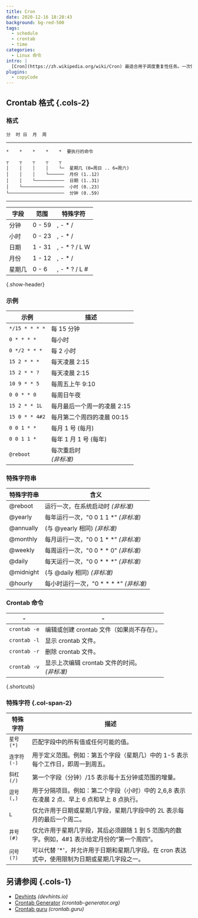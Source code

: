 ```yaml
---
title: Cron
date: 2020-12-16 18:28:43
background: bg-red-500
tags:
  - schedule
  - crontab
  - time
categories:
  - Linux 命令
intro: |
  [Cron](https://zh.wikipedia.org/wiki/Cron) 最适合用于调度重复性任务。一次性任务的调度可以使用相关的 `at` 工具来完成。
plugins:
  - copyCode
---
```


## Crontab 格式 {.cols-2}

### 格式

```
分  时 日  月  周
```

---

```
*    *    *    *    *  要执行的命令
```

```
┬    ┬    ┬    ┬    ┬
│    │    │    │    └─  星期几 (0=周日 .. 6=周六)
│    │    │    └──────  月份 (1..12)
│    │    └───────────  日期 (1..31)
│    └────────────────  小时 (0..23)
└─────────────────────  分钟 (0..59)
```

---

| 字段         | 范围   | 特殊字符           |
| ------------ | ------ | ------------------ |
| 分钟         | 0 - 59 | , - \* /           |
| 小时         | 0 - 23 | , - \* /           |
| 日期         | 1 - 31 | , - \* ? / L W     |
| 月份         | 1 - 12 | , - \* /           |
| 星期几       | 0 - 6  | , - \* ? / L #     |

{.show-header}

### 示例

| 示例           | 描述                                         |
| -------------- | -------------------------------------------- |
| `*/15 * * * *` | 每 15 分钟                                   |
| `0 * * * *`    | 每小时                                       |
| `0 */2 * * *`  | 每 2 小时                                    |
| `15 2 * * *`   | 每天凌晨 2:15                                |
| `15 2 * * ?`   | 每天凌晨 2:15                                |
| `10 9 * * 5`   | 每周五上午 9:10                              |
| `0 0 * * 0`    | 每周日午夜                                   |
| `15 2 * * 1L`  | 每月最后一个周一的凌晨 2:15                  |
| `15 0 * * 4#2` | 每月第二个周四的凌晨 00:15                   |
| `0 0 1 * *`    | 每月 1 号 (每月)                             |
| `0 0 1 1 *`    | 每年 1 月 1 号 (每年)                        |
| `@reboot`      | 每次重启时 <br>_(非标准)_                    |

### 特殊字符串

| 特殊字符串     | 含义                                                 |
| -------------- | ---------------------------------------------------- |
| @reboot        | 运行一次，在系统启动时 _(非标准)_                     |
| @yearly        | 每年运行一次，"0 0 1 1 \*" _(非标准)_                 |
| @annually      | (与 @yearly 相同) _(非标准)_                         |
| @monthly       | 每月运行一次，"0 0 1 \* \*" _(非标准)_               |
| @weekly        | 每周运行一次，"0 0 \* \* 0" _(非标准)_                |
| @daily         | 每天运行一次，"0 0 \* \* \*" _(非标准)_               |
| @midnight      | (与 @daily 相同) _(非标准)_                          |
| @hourly        | 每小时运行一次，"0 \* \* \* \*" _(非标准)_             |

### Crontab 命令

| -            | -                                                                       |
| ------------ | ----------------------------------------------------------------------- |
| `crontab -e` | 编辑或创建 crontab 文件（如果尚不存在）。                                 |
| `crontab -l` | 显示 crontab 文件。                                                     |
| `crontab -r` | 删除 crontab 文件。                                                     |
| `crontab -v` | 显示上次编辑 crontab 文件的时间。<br>_(非标准)_                         |

{.shortcuts}

### 特殊字符 {.col-span-2}

| 特殊字符       | 描述                                                                                                                                         |
| ------------------- | -------------------------------------------------------------------------------------------------------------------------------------------- |
| `星号(*)`           | 匹配字段中的所有值或任何可能的值。                                                                                                           |
| `连字符(-)`         | 用于定义范围。例如：第五个字段（星期几）中的 1-5 表示每个工作日，即周一到周五。                                                                |
| `斜杠 (/)`         | 第一个字段（分钟）/15 表示每十五分钟或范围的增量。                                                                                             |
| `逗号 (,)`         | 用于分隔项目。例如：第二个字段（小时）中的 2,6,8 表示在凌晨 2 点、早上 6 点和早上 8 点执行。                                                     |
| `L`                 | 仅允许用于日期或星期几字段，星期几字段中的 2L 表示每月的最后一个周二。                                                                         |
| `井号 (#)`          | 仅允许用于星期几字段，其后必须跟随 1 到 5 范围内的数字。例如，4#1 表示给定月份的“第一个周四”。                                                 |
| `问号 (?)`         | 可以代替 '*'，并允许用于日期和星期几字段。在 cron 表达式中，使用限制为日期或星期几字段之一。                                                     |

## 另请参阅 {.cols-1}

- [Devhints](https://devhints.io/cron) _(devhints.io)_
- [Crontab Generator](https://crontab-generator.org/) _(crontab-generator.org)_
- [Crontab guru](https://crontab.guru/) _(crontab.guru)_
